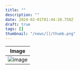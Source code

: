 ```yaml
---
title: ""
description: ""
date: 2024-02-01T01:44:20.758Z
draft: true
tags: []
thumbnail: "/news/[]/thumb.png"
---
```







|Image|
|---|
|![image](/news/)|


